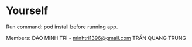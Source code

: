 # Yourself

Run command: pod install before running app.

Members:
  ĐÀO MINH TRÍ - minhtri1396@gmail.com
  TRẦN QUANG TRUNG
